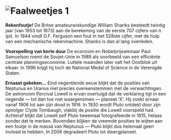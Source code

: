 # ![Faalweetjes 1](FergusonPi.jpg)

**Rekenfoutje!** De Britse amateurwiskundige William Shanks besteedt twintig jaar (van 1853 tot 1873) aan de berekening van de eerste 707 cijfers van π (pi). In 1944 vindt D.F. Ferguson een fout in het 528ste cijfer, met de hulp van een mechanische rekenmachine. Shanks is dan al lang overleden.

**Voorspelling van korte duur** De econoom en Nobelprijswinnaar Paul Samuelson roemt de Sovjet-Unie in 1989 als voorbeeld van een efficiënte centrale planningseconomie. Luttele maanden later valt het Oostblok uit elkaar. In 1996 krijgt hij toch de National Medal of Science in de Verenigde Staten.

**Ernaast gekeken…** Eind negentiende eeuw blijkt dat de posities van Neptunus en Uranus niet precies overeenstemmen met de verwachtingen. De astronoom Percival Lowell is ervan overtuigd dat de verklaring ligt in een negende — tot dan toe niet waargenomen — planeet ‘X’. Hij zoekt ernaar vanaf 1906 tot aan zijn dood in 1916. In 1930 wordt Pluto ontdekt door zijn opvolger Clyde Tombaugh, vlakbij de positie die Lowell voorspeld had. Achteraf blijkt dat Lowell zelf Pluto tweemaal fotografeerde in 1915, helaas zonder dat te merken. Bovendien blijken de vreemde posities te wijten aan een foutje in de massa van Neptunus — Pluto blijkt dus helemaal geen invloed te hebben. In 2006 degradeert Pluto tot dwergplaneet.
